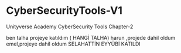 # CyberSecurityTools-V1
Unityverse Academy CyberSecurity Tools Chapter-2

ben talha projeye katıldım ( HANGİ TALHA)
harun ,projede dahil oldum
emel,projeye dahil oldum
SELAHATTİN EYYÜBİ KATILDI 